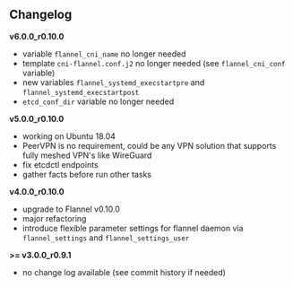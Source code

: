 Changelog
---------

**v6.0.0_r0.10.0**

- variable `flannel_cni_name` no longer needed
- template `cni-flannel.conf.j2` no longer needed (see `flannel_cni_conf` variable)
- new variables `flannel_systemd_execstartpre` and `flannel_systemd_execstartpost`
- `etcd_conf_dir` variable no longer needed

**v5.0.0_r0.10.0**

- working on Ubuntu 18.04
- PeerVPN is no requirement, could be any VPN solution that supports fully meshed VPN's like WireGuard
- fix etcdctl endpoints
- gather facts before run other tasks

**v4.0.0_r0.10.0**

- upgrade to Flannel v0.10.0
- major refactoring
- introduce flexible parameter settings for flannel daemon via `flannel_settings` and `flannel_settings_user`

**>= v3.0.0_r0.9.1**

- no change log available (see commit history if needed)
